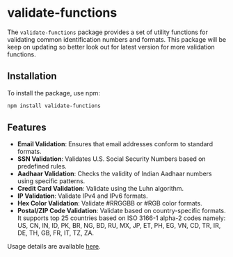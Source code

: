 # validate-functions

The `validate-functions` package provides a set of utility functions for validating common identification numbers and formats. This package will be keep on updating so better look out for latest version for more validation functions.

## Installation

To install the package, use npm:

```bash
npm install validate-functions
```

## Features

- **Email Validation**: Ensures that email addresses conform to standard formats.
- **SSN Validation**: Validates U.S. Social Security Numbers based on predefined rules.
- **Aadhaar Validation**: Checks the validity of Indian Aadhaar numbers using specific patterns.
- **Credit Card Validation**: Validate using the Luhn algorithm.
- **IP Validation**: Validate IPv4 and IPv6 formats.
- **Hex Color Validation**: Validate #RRGGBB or #RGB color formats.
- **Postal/ZIP Code Validation**: Validate based on country-specific formats. It supports top 25 countries based on ISO 3166-1 alpha-2 codes namely: US, CN, IN, ID, PK, BR, NG, BD, RU, MX, JP, ET, PH, EG, VN, CD, TR, IR, DE, TH, GB, FR, IT, TZ, ZA.


Usage details are available [here](./USAGE_DETAILS.md).